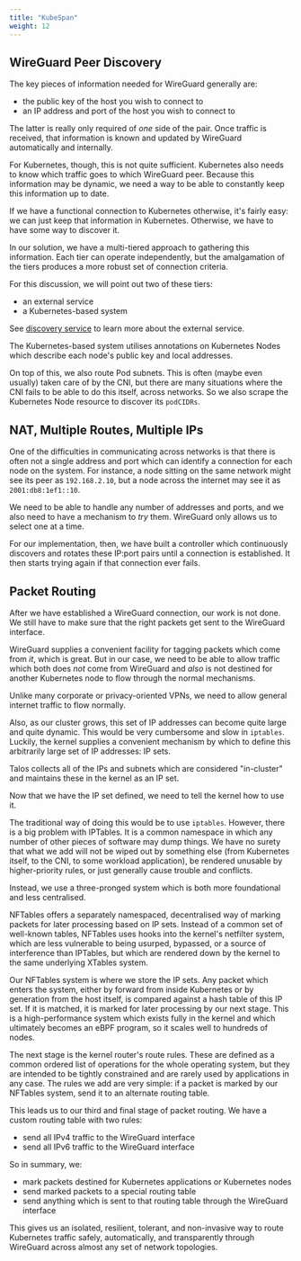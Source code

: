 ```yaml
---
title: "KubeSpan"
weight: 12
---
```


## WireGuard Peer Discovery

The key pieces of information needed for WireGuard generally are:

- the public key of the host you wish to connect to
- an IP address and port of the host you wish to connect to

The latter is really only required of _one_ side of the pair.
Once traffic is received, that information is known and updated by WireGuard automatically and internally.

For Kubernetes, though, this is not quite sufficient.
Kubernetes also needs to know which traffic goes to which WireGuard peer.
Because this information may be dynamic, we need a way to be able to constantly keep this information up to date.

If we have a functional connection to Kubernetes otherwise, it's fairly easy: we can just keep that information in Kubernetes.
Otherwise, we have to have some way to discover it.

In our solution, we have a multi-tiered approach to gathering this information.
Each tier can operate independently, but the amalgamation of the tiers produces a more robust set of connection criteria.

For this discussion, we will point out two of these tiers:

- an external service
- a Kubernetes-based system

See [discovery service](discovery.md) to learn more about the external service.

The Kubernetes-based system utilises annotations on Kubernetes Nodes which describe each node's public key and local addresses.

On top of this, we also route Pod subnets.
This is often (maybe even usually) taken care of by the CNI, but there are many situations where the CNI fails to be able to do this itself, across networks.
So we also scrape the Kubernetes Node resource to discover its `podCIDRs`.

## NAT, Multiple Routes, Multiple IPs

One of the difficulties in communicating across networks is that there is often not a single address and port which can identify a connection for each node on the system.
For instance, a node sitting on the same network might see its peer as `192.168.2.10`, but a node across the internet may see it as `2001:db8:1ef1::10`.

We need to be able to handle any number of addresses and ports, and we also need to have a mechanism to _try_ them.
WireGuard only allows us to select one at a time.

For our implementation, then, we have built a controller which continuously discovers and rotates these IP:port pairs until a connection is established.
It then starts trying again if that connection ever fails.

## Packet Routing

After we have established a WireGuard connection, our work is not done.
We still have to make sure that the right packets get sent to the WireGuard interface.

WireGuard supplies a convenient facility for tagging packets which come from _it_, which is great.
But in our case, we need to be able to allow traffic which both does _not_ come from WireGuard and _also_ is not destined for another Kubernetes node to flow through the normal mechanisms.

Unlike many corporate or privacy-oriented VPNs, we need to allow general internet traffic to flow normally.

Also, as our cluster grows, this set of IP addresses can become quite large and quite dynamic.
This would be very cumbersome and slow in `iptables`.
Luckily, the kernel supplies a convenient mechanism by which to define this arbitrarily large set of IP addresses: IP sets.

Talos collects all of the IPs and subnets which are considered "in-cluster" and maintains these in the kernel as an IP set.

Now that we have the IP set defined, we need to tell the kernel how to use it.

The traditional way of doing this would be to use `iptables`.
However, there is a big problem with IPTables.
It is a common namespace in which any number of other pieces of software may dump things.
We have no surety that what we add will not be wiped out by something else (from Kubernetes itself, to the CNI, to some workload application), be rendered unusable by higher-priority rules, or just generally cause trouble and conflicts.

Instead, we use a three-pronged system which is both more foundational and less centralised.

NFTables offers a separately namespaced, decentralised way of marking packets for later processing based on IP sets.
Instead of a common set of well-known tables, NFTables uses hooks into the kernel's netfilter system, which are less vulnerable to being usurped, bypassed, or a source of interference than IPTables, but which are rendered down by the kernel to the same underlying XTables system.

Our NFTables system is where we store the IP sets.
Any packet which enters the system, either by forward from inside Kubernetes or by generation from the host itself, is compared against a hash table of this IP set.
If it is matched, it is marked for later processing by our next stage.
This is a high-performance system which exists fully in the kernel and which ultimately becomes an eBPF program, so it scales well to hundreds of nodes.

The next stage is the kernel router's route rules.
These are defined as a common ordered list of operations for the whole operating system, but they are intended to be tightly constrained and are rarely used by applications in any case.
The rules we add are very simple: if a packet is marked by our NFTables system, send it to an alternate routing table.

This leads us to our third and final stage of packet routing.
We have a custom routing table with two rules:

- send all IPv4 traffic to the WireGuard interface
- send all IPv6 traffic to the WireGuard interface

So in summary, we:

- mark packets destined for Kubernetes applications or Kubernetes nodes
- send marked packets to a special routing table
- send anything which is sent to that routing table through the WireGuard interface

This gives us an isolated, resilient, tolerant, and non-invasive way to route Kubernetes traffic safely, automatically, and transparently through WireGuard across almost any set of network topologies.
